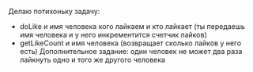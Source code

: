 Делаю потихоньку задачу:

* doLike и имя человека кого лайкаем и кто лайкает (ты передаешь имя человека и у него инкрементится счетчик лайков)
* getLikeCount и имя человека (возвращает сколько лайков у него есть)
Дополнительное задание:
один человек не может два раза лайкнуть одно и того же другого человека
